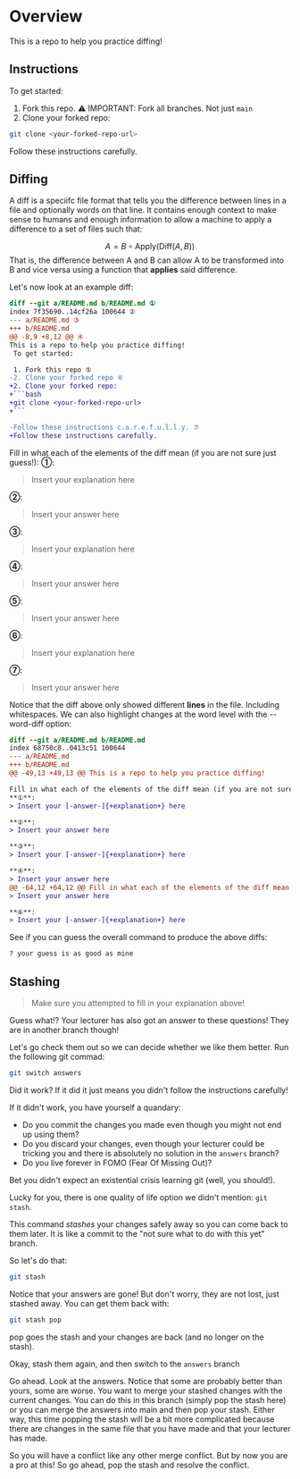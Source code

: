 # Overview

This is a repo to help you practice diffing!


## Instructions

To get started:

1. Fork this repo.
⚠️ IMPORTANT: Fork all branches. Not just `main`
2. Clone your forked repo:
```bash
git clone <your-forked-repo-url>
```

Follow these instructions carefully.

## Diffing

A diff is a speciifc file format that tells you the difference between lines in a file and optionally words on that line. It contains enough context to make sense to humans and enough information to allow a machine to apply a difference to a set of files such that:

$$
A = B \circ \text{Apply}(\text{Diff}(A, B))
$$
That is, the difference between A and B can allow A to be transformed into B and vice versa using a function that **applies** said difference.

Let's now look at an example diff:

```diff
diff --git a/README.md b/README.md ①
index 7f35690..14cf26a 100644 ②
--- a/README.md ③
+++ b/README.md
@@ -8,9 +8,12 @@ ④
This is a repo to help you practice diffing!
 To get started:

 1. Fork this repo ⑤
-2. Clone your forked repo ⑥
+2. Clone your forked repo:
+```bash
+git clone <your-forked-repo-url>
+```

-Follow these instructions c.a.r.e.f.u.l.l.y. ⑦
+Follow these instructions carefully.
```

Fill in what each of the elements of the diff mean (if you are not sure just guess!):
**①**:
> Insert your explanation here

**②**:
> Insert your answer here

**③**:
> Insert your explanation here

**④**:
> Insert your answer here

**⑤**:
> Insert your answer here

**⑥**:
> Insert your explanation here

**⑦**:
> Insert your answer here


Notice that the diff above only showed different **lines** in the file. Including whitespaces. We can also highlight changes at the word level with the --word-diff option:

```diff
diff --git a/README.md b/README.md
index 68750c8..0413c51 100644
--- a/README.md
+++ b/README.md
@@ -49,13 +49,13 @@ This is a repo to help you practice diffing!

Fill in what each of the elements of the diff mean (if you are not sure just guess!):
**①**:
> Insert your [-answer-]{+explanation+} here

**②**:
> Insert your answer here

**③**:
> Insert your [-answer-]{+explanation+} here

**④**:
> Insert your answer here
@@ -64,12 +64,12 @@ Fill in what each of the elements of the diff mean (if you are not sure just gue
> Insert your answer here

**⑥**:
> Insert your [-answer-]{+explanation+} here
```

See if you can guess the overall command to produce the above diffs:

```bash
? your guess is as good as mine
```

 ## Stashing
> Make sure you attempted to fill in your explanation above!

Guess what!? Your lecturer has also got an answer to these questions! They are in another branch though! 

Let's go check them out so we can decide whether we like them better. Run the following git commad:

```bash
git switch answers
```

Did it work? If it did it just means you didn't follow the instructions carefully! 

If it didn't work, you have yourself a quandary:

* Do you commit the changes you made even though you might not end up using them?
* Do you discard your changes, even though your lecturer could be tricking you and there is absolutely no solution in the `answers` branch?
* Do you live forever in FOMO (Fear Of Missing Out)?

Bet you didn't expect an existential crisis learning git (well, you should!).

Lucky for you, there is one quality of life option we didn't mention: `git stash`.

This command *stashes* your changes safely away so you can come back to them later. It is like a commit to the "not sure what to do with this yet" branch.

So let's do that:
    
```bash
git stash
```

Notice that your answers are gone! But don't worry, they are not lost, just stashed away. You can get them back with:

```bash
git stash pop
```

pop goes the stash and your changes are back (and no longer on the stash).

Okay, stash them again, and then switch to the `answers` branch

Go ahead. Look at the answers. Notice that some are probably better than yours, some are worse. You want to merge your stashed changes with the current changes. You can do this in this branch (simply pop the stash here) or you can merge the answers into main and then pop your stash. Either way, this time popping the stash will be a bit more complicated because there are changes in the same file that you have made and that your lecturer has made.

So you will have a conflict like any other merge conflict. But by now you are a pro at this! So go ahead, pop the stash and resolve the conflict.

